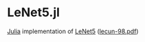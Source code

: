 LeNet5.jl
=========

[Julia](http://julialang.org/) implementation of
[LeNet5](http://yann.lecun.com/exdb/lenet/)
([lecun-98.pdf](http://yann.lecun.com/exdb/publis/pdf/lecun-98.pdf))
